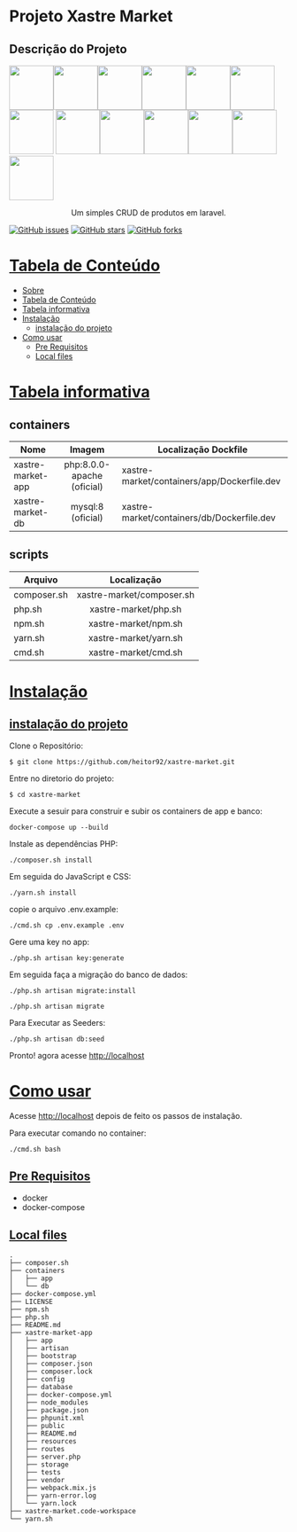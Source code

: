 # Projeto Xastre Market
## Descrição do Projeto

<img src=https://simpleicons.org/icons/php.svg width="80"><img src=https://simpleicons.org/icons/laravel.svg width="80"><img src=https://simpleicons.org/icons/html5.svg width="80"><img src=https://simpleicons.org/icons/css3.svg width="80"><img src=https://simpleicons.org/icons/docker.svg width="80"><img src=https://simpleicons.org/icons/gnubash.svg width="80"><img src=https://simpleicons.org/icons/javascript.svg width="80">
<img src=https://simpleicons.org/icons/jquery.svg width="80"><img src=https://simpleicons.org/icons/yarn.svg width="80"><img src=https://simpleicons.org/icons/npm.svg width="80"><img src=https://simpleicons.org/icons/composer.svg width="80"><img src=https://simpleicons.org/icons/linux.svg width="80"><img src=https://simpleicons.org/icons/debian.svg width="80">

<p align="center" >Um simples CRUD de produtos em laravel.</p>

<a href="https://github.com/heitor92/xastre-market/issues"><img alt="GitHub issues" src="https://img.shields.io/github/issues/heitor92/xastre-market"></a>
<a href="https://github.com/heitor92/xastre-market/stargazers"><img alt="GitHub stars" src="https://img.shields.io/github/stars/heitor92/xastre-market"></a>
<a href="https://github.com/heitor92/xastre-market/network"><img alt="GitHub forks" src="https://img.shields.io/github/forks/heitor92/xastre-market"></a>

[Tabela de Conteúdo](tabela-de-conteudo)
=================
<!--ts-->
   * [Sobre](#Sobre)
   * [Tabela de Conteúdo](#tabela-de-conteudo)
   * [Tabela informativa](#tabela-informativa)
   * [Instalação](#instalacao)
        * [instalação do projeto](#instalacao-do-projeto)
   * [Como usar](#como-usar)
      * [Pre Requisitos](#pre-requisitos)
      * [Local files](#local-files)
<!--te-->

[Tabela informativa](tabela-informativa)
======================
containers
--------
| Nome | Imagem | Localização Dockfile |
| ------------- |:-------------:|---------------------|
| xastre-market-app| php:8.0.0-apache (oficial)| xastre-market/containers/app/Dockerfile.dev | 
| xastre-market-db | mysql:8 (oficial)|xastre-market/containers/db/Dockerfile.dev | 

scripts
--------
| Arquivo  | Localização |
| ------------- |:-------------:|
| composer.sh |  xastre-market/composer.sh |
| php.sh | xastre-market/php.sh |
| npm.sh | xastre-market/npm.sh |
| yarn.sh | xastre-market/yarn.sh|
| cmd.sh | xastre-market/cmd.sh|

[Instalação](instalacao)
=======
[instalação do projeto](instalacao-do-projeto)
-------
Clone o Repositório:
```
$ git clone https://github.com/heitor92/xastre-market.git
``` 
Entre no diretorio do projeto:
```
$ cd xastre-market
```
Execute a sesuir para construir e subir os containers de app e banco:
```
docker-compose up --build
```
Instale as dependências PHP:
```
./composer.sh install
```
Em seguida do JavaScript e CSS:
```
./yarn.sh install
```
copie o arquivo .env.example:
```
./cmd.sh cp .env.example .env
```
Gere uma key no app:
```
./php.sh artisan key:generate
```
Em seguida faça a migração do banco de dados:

```
./php.sh artisan migrate:install
```
```
./php.sh artisan migrate
```
Para Executar as Seeders:
```
./php.sh artisan db:seed
```
Pronto! agora acesse [http://localhost](http://localhost)

[Como usar](como-usar)
=========
Acesse [http://localhost](http://localhost) depois de feito os passos de instalação.

Para executar comando no container:
```
./cmd.sh bash
```

[Pre Requisitos](pre-requisitos)
------------
 * docker
 * docker-compose

 [Local files](#local-files)
 -------------
```
.
├── composer.sh
├── containers
│   ├── app
│   └── db
├── docker-compose.yml
├── LICENSE
├── npm.sh
├── php.sh
├── README.md
├── xastre-market-app
│   ├── app
│   ├── artisan
│   ├── bootstrap
│   ├── composer.json
│   ├── composer.lock
│   ├── config
│   ├── database
│   ├── docker-compose.yml
│   ├── node_modules
│   ├── package.json
│   ├── phpunit.xml
│   ├── public
│   ├── README.md
│   ├── resources
│   ├── routes
│   ├── server.php
│   ├── storage
│   ├── tests
│   ├── vendor
│   ├── webpack.mix.js
│   ├── yarn-error.log
│   └── yarn.lock
├── xastre-market.code-workspace
└── yarn.sh

```
